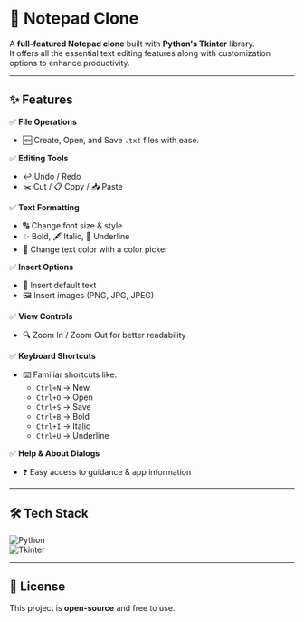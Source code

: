 # 📝 Notepad Clone  

A **full-featured Notepad clone** built with **Python's Tkinter** library.  
It offers all the essential text editing features along with customization options to enhance productivity.  

---

## ✨ Features  

✅ **File Operations**  
- 🆕 Create, Open, and Save `.txt` files with ease.  

✅ **Editing Tools**  
- ↩️ Undo / Redo  
- ✂️ Cut / 📋 Copy / 📥 Paste  

✅ **Text Formatting**  
- 🔠 Change font size & style  
- ✨ Bold, 🖋️ Italic, 🔽 Underline  
- 🎨 Change text color with a color picker  

✅ **Insert Options**  
- 📝 Insert default text  
- 🖼️ Insert images (PNG, JPG, JPEG)  

✅ **View Controls**  
- 🔍 Zoom In / Zoom Out for better readability  

✅ **Keyboard Shortcuts**  
- ⌨️ Familiar shortcuts like:  
  - `Ctrl+N` → New  
  - `Ctrl+O` → Open  
  - `Ctrl+S` → Save  
  - `Ctrl+B` → Bold  
  - `Ctrl+I` → Italic  
  - `Ctrl+U` → Underline  

✅ **Help & About Dialogs**  
- ❓ Easy access to guidance & app information  

---

## 🛠️ Tech Stack  

![Python](https://img.shields.io/badge/Python-3776AB?style=for-the-badge&logo=python&logoColor=white)  
![Tkinter](https://img.shields.io/badge/Tkinter-FFD43B?style=for-the-badge&logo=python&logoColor=black)  

---

## 📄 License  
This project is **open-source** and free to use.  
